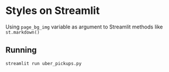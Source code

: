 # Styles on Streamlit

Using `page_bg_img` variable as argument to Streamlit methods like `st.markdown()`

## Running

```
streamlit run uber_pickups.py
```
